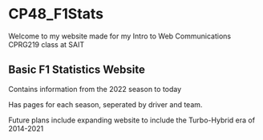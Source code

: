 # CP48_F1Stats

Welcome to my website made for my Intro to Web Communications CPRG219 class at SAIT

## Basic F1 Statistics Website

Contains information from the 2022 season to today

Has pages for each season, seperated by driver and team.

Future plans include expanding website to include the Turbo-Hybrid era of 2014-2021
